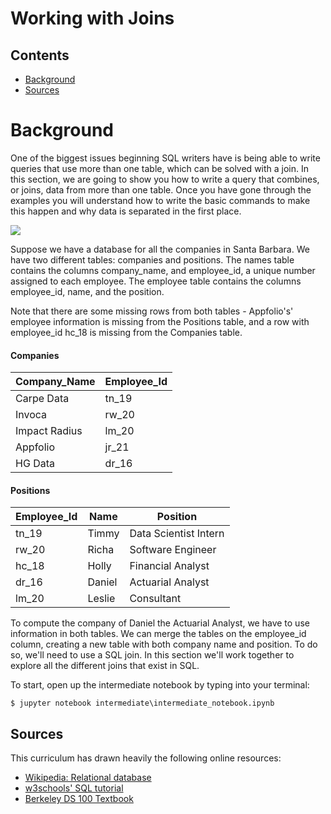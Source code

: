 # Working with Joins

## Contents
- [Background](#background)
- [Sources](#sources)


# Background

One of the biggest issues beginning SQL writers have is being able to write queries that use more than one table, which can be solved with a join. In this section, we are going to show you how to write a query that combines, or joins, data from more than one table. Once you have gone through the examples you will understand how to write the basic commands to make this happen and why data is separated in the first place.

![](https://github.com/timothydnguyen/sql_de_mayo/blob/master/intermediate/img/all_joins_visual.png)

Suppose we have a database for all the companies in Santa Barbara. We have two different tables: companies and positions. The names table contains the columns company_name, and employee_id, a unique number assigned to each employee. The employee table contains the columns employee_id, name, and the position.

Note that there are some missing rows from both tables - Appfolio's' employee information is missing from the Positions table, and a row with employee_id hc_18 is missing from the Companies table.

#### Companies
Company_Name | Employee_Id |
--- | --- |
Carpe Data | tn_19 |
Invoca | rw_20 |
Impact Radius | lm_20 |
Appfolio | jr_21 |
HG Data | dr_16 |

#### Positions
Employee_Id | Name | Position |
--- | --- | --- |
tn_19 | Timmy | Data Scientist Intern
rw_20 | Richa | Software Engineer |
hc_18 | Holly | Financial Analyst
dr_16 | Daniel | Actuarial Analyst
lm_20 | Leslie | Consultant

To compute the company of Daniel the Actuarial Analyst, we have to use information in both tables. We can merge the tables on the employee_id column, creating a new table with both company name and position. To do so, we'll need to use a SQL join. In this section we'll work together to explore all the different joins that exist in SQL.

To start, open up the intermediate notebook by typing into your terminal:

```
$ jupyter notebook intermediate\intermediate_notebook.ipynb
```

## Sources
This curriculum has drawn heavily the following online resources:
- [Wikipedia: Relational database](https://en.wikipedia.org/wiki/Relational_database)
- [w3schools' SQL tutorial](https://www.w3schools.com/sql/)
- [Berkeley DS 100 Textbook](https://www.textbook.ds100.org/ch09/sql_intro.html)
